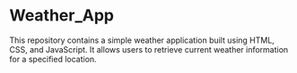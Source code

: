 # Weather_App
This repository contains a simple weather application built using HTML, CSS, and JavaScript. It allows users to retrieve current weather information for a specified location.
